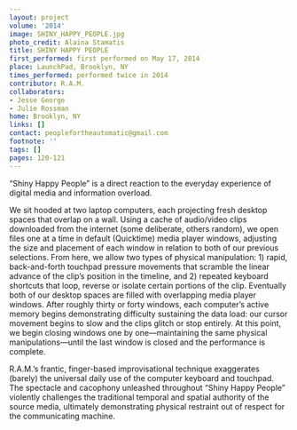 ```yaml
---
layout: project
volume: '2014'
image: SHINY_HAPPY_PEOPLE.jpg
photo_credit: Alaina Stamatis
title: SHINY HAPPY PEOPLE
first_performed: first performed on May 17, 2014
place: LaunchPad, Brooklyn, NY
times_performed: performed twice in 2014
contributor: R.A.M.
collaborators:
- Jesse George
- Julie Rossman
home: Brooklyn, NY
links: []
contact: peoplefortheautomatic@gmail.com
footnote: ''
tags: []
pages: 120-121
---
```


“Shiny Happy People” is a direct reaction to the everyday experience of digital media and information overload.

We sit hooded at two laptop computers, each projecting fresh desktop spaces that overlap on a wall. Using a cache of audio/video clips downloaded from the internet (some deliberate, others random), we open files one at a time in default (Quicktime) media player windows, adjusting the size and placement of each window in relation to both of our previous selections. From here, we allow two types of physical manipulation: 1) rapid, back-and-forth touchpad pressure movements that scramble the linear advance of the clip’s position in the timeline, and 2) repeated keyboard shortcuts that loop, reverse or isolate certain portions of the clip. Eventually both of our desktop spaces are filled with overlapping media player windows. After roughly thirty or forty windows, each computer’s active memory begins demonstrating difficulty sustaining the data load: our cursor movement begins to slow and the clips glitch or stop entirely. At this point, we begin closing windows one by one—maintaining the same physical manipulations—until the last window is closed and the performance is complete.

R.A.M.’s frantic, finger-based improvisational technique exaggerates (barely) the universal daily use of the computer keyboard and touchpad. The spectacle and cacophony unleashed throughout “Shiny Happy People” violently challenges the traditional temporal and spatial authority of the source media, ultimately demonstrating physical restraint out of respect for the communicating machine.
